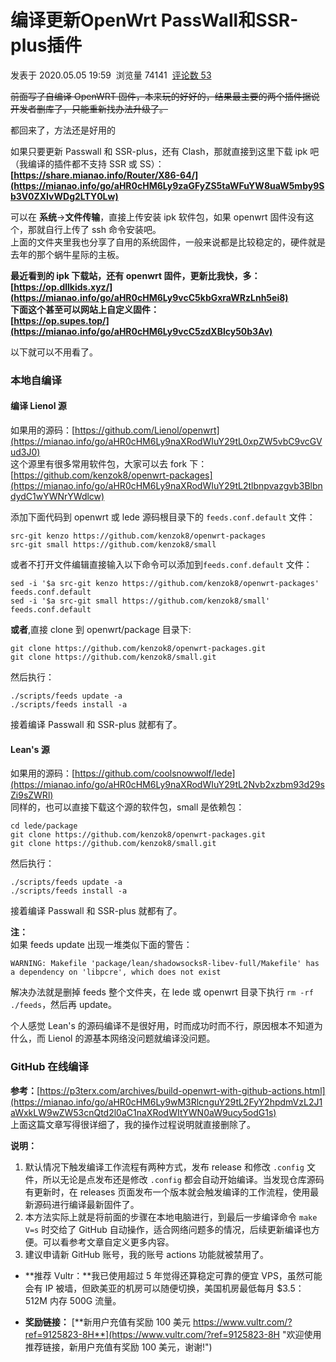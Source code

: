 # 编译更新OpenWrt PassWall和SSR-plus插件

 发表于 2020.05.05 19:59  浏览量 74141  [评论数 53](https://www.mianao.info/2020/05/05/%E7%BC%96%E8%AF%91%E6%9B%B4%E6%96%B0OpenWrt-PassWall%E5%92%8CSSR-plus%E6%8F%92%E4%BB%B6#comments)

~~前面写了自编译 OpenWRT 固件，本来玩的好好的，结果最主要的两个插件据说开发者删库了，只能重新找办法升级了。~~  

都回来了，方法还是好用的  

如果只要更新 Passwall 和 SSR-plus，还有 Clash，那就直接到这里下载 ipk 吧（我编译的插件都不支持 SSR 或 SS）：  
**[https://share.mianao.info/Router/X86-64/](https://mianao.info/go/aHR0cHM6Ly9zaGFyZS5taWFuYW8uaW5mby9Sb3V0ZXIvWDg2LTY0Lw)**  

可以在 **系统**->**文件传输**，直接上传安装 ipk 软件包，如果 openwrt 固件没有这个，那就自行上传了 ssh 命令安装吧。  
上面的文件夹里我也分享了自用的系统固件，一般来说都是比较稳定的，硬件就是去年的那个蜗牛星际的主板。  

**最近看到的 ipk 下载站，还有 openwrt 固件，更新比我快，多：**  
**[https://op.dllkids.xyz/](https://mianao.info/go/aHR0cHM6Ly9vcC5kbGxraWRzLnh5ei8)**  
**下面这个甚至可以网站上自定义固件：**  
**[https://op.supes.top/](https://mianao.info/go/aHR0cHM6Ly9vcC5zdXBlcy50b3Av)**  

以下就可以不用看了。

### 本地自编译

#### 编译 Lienol 源

如果用的源码：[https://github.com/Lienol/openwrt](https://mianao.info/go/aHR0cHM6Ly9naXRodWIuY29tL0xpZW5vbC9vcGVud3J0)  
这个源里有很多常用软件包，大家可以去 fork 下：  
[https://github.com/kenzok8/openwrt-packages](https://mianao.info/go/aHR0cHM6Ly9naXRodWIuY29tL2tlbnpvazgvb3BlbndydC1wYWNrYWdlcw)

添加下面代码到 openwrt 或 lede 源码根目录下的 `feeds.conf.default` 文件：

```linux
src-git kenzo https://github.com/kenzok8/openwrt-packages
src-git small https://github.com/kenzok8/small
```


或者不打开文件编辑直接输入以下命令可以添加到`feeds.conf.default` 文件：

```linux
sed -i '$a src-git kenzo https://github.com/kenzok8/openwrt-packages' feeds.conf.default
sed -i '$a src-git small https://github.com/kenzok8/small' feeds.conf.default
```

**或者**,直接 clone 到 openwrt/package 目录下:

```linux
git clone https://github.com/kenzok8/openwrt-packages.git
git clone https://github.com/kenzok8/small.git
```

然后执行：

```linux
./scripts/feeds update -a
./scripts/feeds install -a
```


接着编译 Passwall 和 SSR-plus 就都有了。

#### Lean's 源

如果用的源码：[https://github.com/coolsnowwolf/lede](https://mianao.info/go/aHR0cHM6Ly9naXRodWIuY29tL2Nvb2xzbm93d29sZi9sZWRl)  
同样的，也可以直接下载这个源的软件包，small 是依赖包：

```linux
cd lede/package
git clone https://github.com/kenzok8/openwrt-packages.git
git clone https://github.com/kenzok8/small.git
```


然后执行：

```linux
./scripts/feeds update -a
./scripts/feeds install -a
```


接着编译 Passwall 和 SSR-plus 就都有了。

**注：**  
如果 feeds update 出现一堆类似下面的警告：

```shell
WARNING: Makefile 'package/lean/shadowsocksR-libev-full/Makefile' has a dependency on 'libpcre', which does not exist
```

解决办法就是删掉 feeds 整个文件夹，在 lede 或 openwrt 目录下执行 `rm -rf ./feeds`，然后再 update。

个人感觉 Lean's 的源码编译不是很好用，时而成功时而不行，原因根本不知道为什么，而 Lienol 的源基本网络没问题就编译没问题。

### GitHub 在线编译

**参考：**[https://p3terx.com/archives/build-openwrt-with-github-actions.html](https://mianao.info/go/aHR0cHM6Ly9wM3RlcnguY29tL2FyY2hpdmVzL2J1aWxkLW9wZW53cnQtd2l0aC1naXRodWItYWN0aW9ucy5odG1s)  
上面这篇文章写得很详细了，我的操作过程说明就直接删除了。

**说明：**

1. 默认情况下触发编译工作流程有两种方式，发布 release 和修改 `.config` 文件，所以无论是点发布还是修改 `.config` 都会自动开始编译。当发现仓库源码有更新时，在 releases 页面发布一个版本就会触发编译的工作流程，使用最新源码进行编译最新固件了。
2. 本方法实际上就是将前面的步骤在本地电脑进行，到最后一步编译命令 `make V=s` 时交给了 GitHub 自动操作，适合网络问题多的情况，后续更新编译也方便。可以看参考文章自定义更多内容。
3. 建议申请新 GitHub 账号，我的账号 actions 功能就被禁用了。
- **推荐 Vultr：**我已使用超过 5 年觉得还算稳定可靠的便宜 VPS，虽然可能会有 IP 被墙，但欧美亚的机房可以随便切换，美国机房最低每月 $3.5：512M 内存 500G 流量。

- **奖励链接：** [**新用户充值有奖励 100 美元 https://www.vultr.com/?ref=9125823-8H**](https://www.vultr.com/?ref=9125823-8H "欢迎使用推荐链接，新用户充值有奖励 100 美元，谢谢!")
